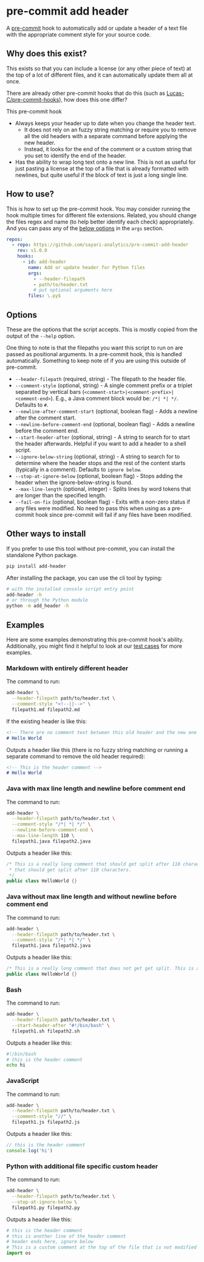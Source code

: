 # pre-commit add header

A [pre-commit](https://pre-commit.com) hook to automatically add or update a header of a text file with the appropriate comment style for your source code.

## Why does this exist?

This exists so that you can include a license (or any other piece of text) at the top of a lot of different files, and it can automatically update them all at once.

There are already other pre-commit hooks that do this (such as [Lucas-C/pre-commit-hooks](https://github.com/Lucas-C/pre-commit-hooks)), how does this one differ?

This pre-commit hook

- Always keeps your header up to date when you change the header text.
  - It does not rely on an fuzzy string matching or require you to remove all the old headers with a separate command before applying the new header.
  - Instead, it looks for the end of the comment or a custom string that you set to identify the end of the header.
- Has the ability to wrap long text onto a new line. This is not as useful for just pasting a license at the top of a file that is already formatted with newlines, but quite useful if the block of text is just a long single line.

## How to use?

This is how to set up the pre-commit hook. You may consider running the hook multiple times for different file extensions. Related, you should change the files regex and name (to help better identify each check) appropriately. And you can pass any of the [below options](#options) in the `args` section.

```yaml
repos:
  - repo: https://github.com/sayari-analytics/pre-commit-add-header
    rev: v1.0.0
    hooks:
      - id: add-header
        name: Add or update header for Python files
        args:
          - --header-filepath
          - path/to/header.txt
          # put optional arguments here
        files: \.py$
```

## Options

These are the options that the script accepts. This is mostly copied from the output of the `--help` option.

One thing to note is that the filepaths you want this script to run on are passed as positional arguments. In a pre-commit hook, this is handled automatically. Something to keep note of if you are using this outside of pre-commit.

- `--header-filepath` (required, string) - The filepath to the header file.
- `--comment-style` (optional, string) - A single comment prefix or a triplet separated by vertical bars (`<comment-start>|<comment-prefix>|<comment-end>`). E.g., a Java comment block would be: `/*| *| */`. Defaults to `#`.
- `--newline-after-comment-start` (optional, boolean flag) - Adds a newline after the comment start.
- `--newline-before-comment-end` (optional, boolean flag) - Adds a newline before the comment end.
- `--start-header-after` (optional, string) - A string to search for to start the header afterwards. Helpful if you want to add a header to a shell script.
- `--ignore-below-string` (optional, string) - A string to search for to determine where the header stops and the rest of the content starts (typically in a comment). Defaults to `ignore below`.
- `--stop-at-ignore-below` (optional, boolean flag) - Stops adding the header when the ignore-below-string is found.
- `--max-line-length` (optional, integer) - Splits lines by word tokens that are longer than the specified length.
- `--fail-on-fix` (optional, boolean flag) - Exits with a non-zero status if any files were modified. No need to pass this when using as a pre-commit hook since pre-commit will fail if any files have been modified.

## Other ways to install

If you prefer to use this tool without pre-commit, you can install the standalone Python package.

```bash
pip install add-header
```

After installing the package, you can use the cli tool by typing:

```bash
# with the installed console script entry point
add-header -h
# or through the Python module
python -m add_header -h
```

## Examples

Here are some examples demonstrating this pre-commit hook's ability. Additionally, you might find it helpful to look at our [test cases](./tests/) for more examples.

### Markdown with entirely different header

The command to run:

```bash
add-header \
  --header-filepath path/to/header.txt \
  --comment-style "<!--||-->" \
  filepath1.md filepath2.md
```

If the existing header is like this:

```markdown
<!-- There are no comment text between this old header and the new one -->
# Hello World
```

Outputs a header like this (there is no fuzzy string matching or running a separate command to remove the old header required):

```markdown
<!-- This is the header comment -->
# Hello World
```

### Java with max line length and newline before comment end

The command to run:

```bash
add-header \
  --header-filepath path/to/header.txt \
  --comment-style "/*| *| */" \
  --newline-before-comment-end \
  --max-line-length 110 \
  filepath1.java filepath2.java
```

Outputs a header like this:

```java
/* This is a really long comment that should get split after 110 characters. This is a really long comment
 * that should get split after 110 characters.
 */
public class HelloWorld {}
```

### Java without max line length and without newline before comment end

The command to run:

```bash
add-header \
  --header-filepath path/to/header.txt \
  --comment-style "/*| *| */" \
  filepath1.java filepath2.java
```

Outputs a header like this:

```java
/* This is a really long comment that does not get get split. This is a really long comment that does not get get split. */
public class HelloWorld {}
```

### Bash

The command to run:

```bash
add-header \
  --header-filepath path/to/header.txt \
  --start-header-after "#!/bin/bash" \
  filepath1.sh filepath2.sh
```

Outputs a header like this:

```bash
#!/bin/bash
# this is the header comment
echo hi
```

### JavaScript

The command to run:

```bash
add-header \
  --header-filepath path/to/header.txt \
  --comment-style "//" \
  filepath1.js filepath2.js
```

Outputs a header like this:

```js
// this is the header comment
console.log('hi')
```

### Python with additional file specific custom header

The command to run:

```bash
add-header \
  --header-filepath path/to/header.txt \
  --stop-at-ignore-below \
  filepath1.py filepath2.py
```

Outputs a header like this:

```py
# this is the header comment
# this is another line of the header comment
# header ends here, ignore below
# This is a custom comment at the top of the file that is not modified by the pre-commit hook
import os
```
